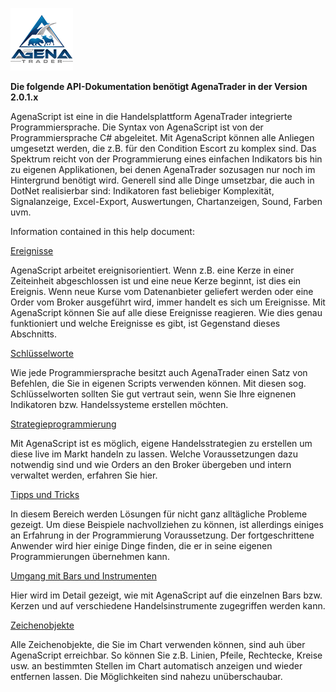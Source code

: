 ![AgenaTrader](./images/logo_100.png)

**Die folgende API-Dokumentation benötigt AgenaTrader in der Version 2.0.1.x**

AgenaScript ist eine in die Handelsplattform AgenaTrader integrierte Programmiersprache. Die Syntax von AgenaScript ist von der Programmiersprache C# abgeleitet.
Mit AgenaScript können alle Anliegen umgesetzt werden, die z.B. für den Condition Escort zu komplex sind. Das Spektrum reicht von der Programmierung eines einfachen Indikators bis hin zu eigenen Applikationen, bei denen AgenaTrader sozusagen nur noch im Hintergrund benötigt wird. Generell sind alle Dinge umsetzbar, die auch in DotNet realisierbar sind: Indikatoren fast beliebiger Komplexität, Signalanzeige, Excel-Export, Auswertungen, Chartanzeigen, Sound, Farben uvm.


Information contained in this help document:

[Ereignisse](./ereignisse.md#ereignisse)

AgenaScript arbeitet ereignisorientiert. Wenn z.B. eine Kerze in einer Zeiteinheit abgeschlossen ist und eine neue Kerze beginnt, ist dies ein Ereignis. Wenn neue Kurse vom Datenanbieter geliefert werden oder eine Order vom Broker ausgeführt wird, immer handelt es sich um Ereignisse.
Mit AgenaScript können Sie auf alle diese Ereignisse reagieren. Wie dies genau funktioniert und welche Ereignisse es gibt, ist Gegenstand dieses Abschnitts.

[Schlüsselworte](./schluesselworte.md#schluesselworte)

Wie jede Programmiersprache besitzt auch AgenaTrader einen Satz von Befehlen, die Sie in eigenen Scripts verwenden können. Mit diesen sog. Schlüsselworten sollten Sie gut vertraut sein, wenn Sie Ihre eignenen Indikatoren bzw. Handelssysteme erstellen möchten.

[Strategieprogrammierung](./strategieprogrammierung.md#strategieprogrammierung)

Mit AgenaScript ist es möglich, eigene Handelsstrategien zu erstellen um diese live im Markt handeln zu lassen.
Welche Voraussetzungen dazu notwendig sind und wie Orders an den Broker übergeben und intern verwaltet werden, erfahren Sie hier.

[Tipps und Tricks](./tipps_und_tricks.md#tipps_und_tricks)

In diesem Bereich werden Lösungen für nicht ganz alltägliche Probleme gezeigt. Um diese Beispiele nachvollziehen zu können, ist allerdings einiges an Erfahrung in der Programmierung Voraussetzung. Der fortgeschrittene Anwender wird hier einige Dinge finden, die er in seine eigenen Programmierungen übernehmen kann.

[Umgang mit Bars und Instrumenten](./umgang_mit_bars_und_instrumenten.md#umgang_mit_bars_und_instrumenten)

Hier wird im Detail gezeigt, wie mit AgenaScript auf die einzelnen Bars bzw. Kerzen und auf verschiedene Handelsinstrumente zugegriffen werden kann.

[Zeichenobjekte](./zeichenobjekte.md#zeichenobjekte)

Alle Zeichenobjekte, die Sie im Chart verwenden können, sind auh über AgenaScript erreichbar. So können Sie z.B. Linien, Pfeile, Rechtecke, Kreise usw. an bestimmten Stellen im Chart automatisch anzeigen und wieder entfernen lassen. Die Möglichkeiten sind nahezu unüberschaubar.
